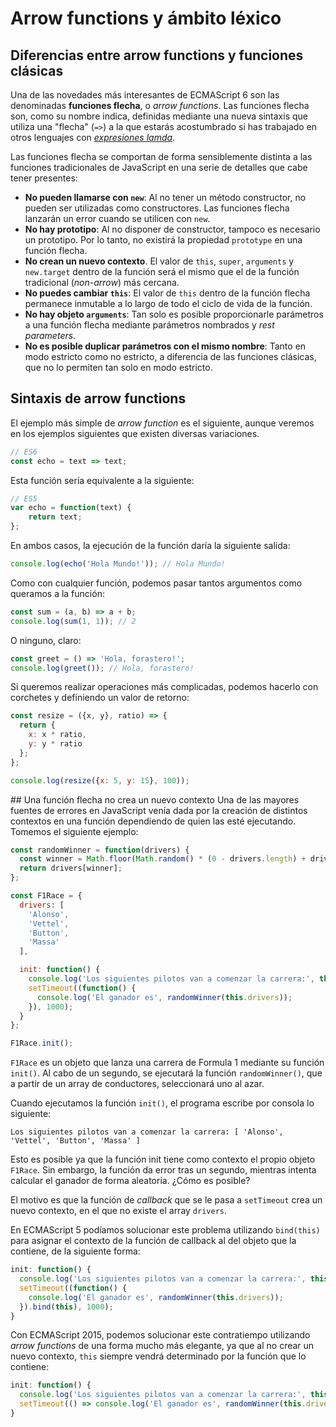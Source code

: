 # Arrow functions y ámbito léxico

## Diferencias entre arrow functions y funciones clásicas

Una de las novedades más interesantes de ECMAScript 6 son las denominadas **funciones flecha**, o *arrow functions*. Las funciones flecha son, como su nombre indica, definidas mediante una nueva sintaxis que utiliza una "flecha" (`=>`) a la que estarás acostumbrado si has trabajado en otros lenguajes con [*expresiones lamda*](https://msdn.microsoft.com/es-es/library/bb397687.aspx).

Las funciones flecha se comportan de forma sensiblemente distinta a las funciones tradicionales de JavaScript en una serie de detalles que cabe tener presentes:

* **No pueden llamarse con `new`**: Al no tener un método constructor, no pueden ser utilizadas como constructores. Las funciones flecha lanzarán un error cuando se utilicen con `new`.
* **No hay prototipo**: Al no disponer de constructor, tampoco es necesario un prototipo. Por lo tanto, no existirá la propiedad `prototype` en una función flecha.
* **No crean un nuevo contexto**. El valor de `this`, `super`, `arguments` y `new.target` dentro de la función será el mismo que el de la función tradicional (*non-arrow*) más cercana.
* **No puedes cambiar `this`**: El valor de `this` dentro de la función flecha permanece inmutable a lo largo de todo el ciclo de vida de la función.
* **No hay objeto `arguments`**: Tan solo es posible proporcionarle parámetros a una función flecha mediante parámetros nombrados y *rest parameters*.
* **No es posible duplicar parámetros con el mismo nombre**: Tanto en modo estricto como no estricto, a diferencia de las funciones clásicas, que no lo permiten tan solo en modo estricto.

## Sintaxis de arrow functions

El ejemplo más simple de *arrow function* es el siguiente, aunque veremos en los ejemplos siguientes que existen diversas variaciones.

```javascript
// ES6
const echo = text => text;
```

Esta función sería equivalente a la siguiente:

```javascript
// ES5
var echo = function(text) {
    return text;
};
```

En ambos casos, la ejecución de la función daría la siguiente salida:

```javascript
console.log(echo('Hola Mundo!')); // Hola Mundo!
```

Como con cualquier función, podemos pasar tantos argumentos como queramos a la función:

```javascript
const sum = (a, b) => a + b;
console.log(sum(1, 1)); // 2
```

O ninguno, claro:

```javascript
const greet = () => 'Hola, forastero!';
console.log(greet()); // Hola, forastero!
```

Si queremos realizar operaciones más complicadas, podemos hacerlo con corchetes y definiendo un valor de retorno:

```javascript
const resize = ({x, y}, ratio) => {
  return {
    x: x * ratio,
    y: y * ratio
  };
};

console.log(resize({x: 5, y: 15}, 100));
```

## Una función flecha no crea un nuevo contexto
Una de las mayores fuentes de errores en JavaScript venía dada por la creación de distintos contextos en una función dependiendo de quien las esté ejecutando. Tomemos el siguiente ejemplo:

```javascript
const randomWinner = function(drivers) {
  const winner = Math.floor(Math.random() * (0 - drivers.length) + drivers.length);
  return drivers[winner];
};

const F1Race = {
  drivers: [
    'Alonso',
    'Vettel',
    'Button',
    'Massa'
  ],

  init: function() {
    console.log('Los siguientes pilotos van a comenzar la carrera:', this.drivers);
    setTimeout((function() {
      console.log('El ganador es', randomWinner(this.drivers));
    }), 1000);
  }
};

F1Race.init();
```

`F1Race` es un objeto que lanza una carrera de Formula 1 mediante su función `init()`. Al cabo de un segundo, se ejecutará la función `randomWinner()`, que a partir de un array de conductores, seleccionará uno al azar.

Cuando ejecutamos la función `init()`, el programa escribe por consola lo siguiente:

```
Los siguientes pilotos van a comenzar la carrera: [ 'Alonso', 'Vettel', 'Button', 'Massa' ]
```
Esto es posible ya que la función init tiene como contexto el propio objeto `F1Race`. Sin embargo, la función da error tras un segundo, mientras intenta calcular el ganador de forma aleatoria. ¿Cómo es posible?

El motivo es que la función de *callback* que se le pasa a `setTimeout` crea un nuevo contexto, en el que no existe el array `drivers`.

En ECMAScript 5 podíamos solucionar este problema utilizando `bind(this)` para asignar el contexto de la función de callback al del objeto que la contiene, de la siguiente forma:

```javascript
init: function() {
  console.log('Los siguientes pilotos van a comenzar la carrera:', this.drivers);
  setTimeout((function() {
    console.log('El ganador es', randomWinner(this.drivers));
  }).bind(this), 1000);
}
```

Con ECMAScript 2015, podemos solucionar este contratiempo utilizando *arrow functions* de una forma mucho más elegante, ya que al no crear un nuevo contexto, `this` siempre vendrá determinado por la función que lo contiene:

```javascript
init: function() {
  console.log('Los siguientes pilotos van a comenzar la carrera:', this.drivers);
  setTimeout(() => console.log('El ganador es', randomWinner(this.drivers)), 1000);
}
```
